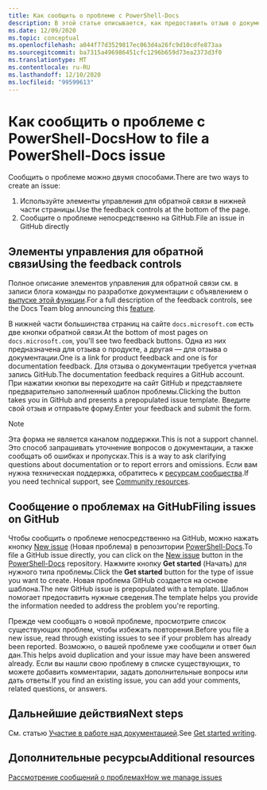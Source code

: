 ```yaml
---
title: Как сообщить о проблеме с PowerShell-Docs
description: В этой статье описывается, как предоставить отзыв о документации по PowerShell.
ms.date: 12/09/2020
ms.topic: conceptual
ms.openlocfilehash: a044f77d3529817ec063d4a26fc9d10cdfe873aa
ms.sourcegitcommit: ba7315a496986451cfc1296b659d73ea2373d3f0
ms.translationtype: MT
ms.contentlocale: ru-RU
ms.lasthandoff: 12/10/2020
ms.locfileid: "99599613"
---
```

# <a name="how-to-file-a-powershell-docs-issue"></a><span data-ttu-id="46aa5-103">Как сообщить о проблеме с PowerShell-Docs</span><span class="sxs-lookup"><span data-stu-id="46aa5-103">How to file a PowerShell-Docs issue</span></span>

<span data-ttu-id="46aa5-104">Сообщить о проблеме можно двумя способами.</span><span class="sxs-lookup"><span data-stu-id="46aa5-104">There are two ways to create an issue:</span></span>

1. <span data-ttu-id="46aa5-105">Используйте элементы управления для обратной связи в нижней части страницы.</span><span class="sxs-lookup"><span data-stu-id="46aa5-105">Use the feedback controls at the bottom of the page.</span></span>
1. <span data-ttu-id="46aa5-106">Сообщите о проблеме непосредственно на GitHub.</span><span class="sxs-lookup"><span data-stu-id="46aa5-106">File an issue in GitHub directly</span></span>

## <a name="using-the-feedback-controls"></a><span data-ttu-id="46aa5-107">Элементы управления для обратной связи</span><span class="sxs-lookup"><span data-stu-id="46aa5-107">Using the feedback controls</span></span>

<span data-ttu-id="46aa5-108">Полное описание элементов управления для обратной связи см. в записи блога команды по разработке документации с объявлением о [выпуске этой функции][feedback].</span><span class="sxs-lookup"><span data-stu-id="46aa5-108">For a full description of the feedback controls, see the Docs Team blog announcing this [feature][feedback].</span></span>

<span data-ttu-id="46aa5-109">В нижней части большинства страниц на сайте `docs.microsoft.com` есть две кнопки обратной связи.</span><span class="sxs-lookup"><span data-stu-id="46aa5-109">At the bottom of most pages on `docs.microsoft.com`, you'll see two feedback buttons.</span></span> <span data-ttu-id="46aa5-110">Одна из них предназначена для отзыва о продукте, а другая — для отзыва о документации.</span><span class="sxs-lookup"><span data-stu-id="46aa5-110">One is a link for product feedback and one is for documentation feedback.</span></span> <span data-ttu-id="46aa5-111">Для отзыва о документации требуется учетная запись GitHub.</span><span class="sxs-lookup"><span data-stu-id="46aa5-111">The documentation feedback requires a GitHub account.</span></span> <span data-ttu-id="46aa5-112">При нажатии кнопки вы переходите на сайт GitHub и представляете предварительно заполненный шаблон проблемы.</span><span class="sxs-lookup"><span data-stu-id="46aa5-112">Clicking the button takes you in GitHub and presents a prepopulated issue template.</span></span>
<span data-ttu-id="46aa5-113">Введите свой отзыв и отправьте форму.</span><span class="sxs-lookup"><span data-stu-id="46aa5-113">Enter your feedback and submit the form.</span></span>

> [!NOTE]
> <span data-ttu-id="46aa5-114">Эта форма не является каналом поддержки.</span><span class="sxs-lookup"><span data-stu-id="46aa5-114">This is not a support channel.</span></span> <span data-ttu-id="46aa5-115">Это способ запрашивать уточнение вопросов о документации, а также сообщать об ошибках и пропусках.</span><span class="sxs-lookup"><span data-stu-id="46aa5-115">This is a way to ask clarifying questions about documentation or to report errors and omissions.</span></span> <span data-ttu-id="46aa5-116">Если вам нужна техническая поддержка, обратитесь к [ресурсам сообщества](../community-support.md).</span><span class="sxs-lookup"><span data-stu-id="46aa5-116">If you need technical support, see [Community resources](../community-support.md).</span></span>

## <a name="filing-issues-on-github"></a><span data-ttu-id="46aa5-117">Сообщение о проблемах на GitHub</span><span class="sxs-lookup"><span data-stu-id="46aa5-117">Filing issues on GitHub</span></span>

<span data-ttu-id="46aa5-118">Чтобы сообщить о проблеме непосредственно на GitHub, можно нажать кнопку [New issue][new-issue] (Новая проблема) в репозитории [PowerShell-Docs][docs-issues].</span><span class="sxs-lookup"><span data-stu-id="46aa5-118">To file a GitHub issue directly, you can click on the [New issue][new-issue] button in the [PowerShell-Docs][docs-issues] repository.</span></span> <span data-ttu-id="46aa5-119">Нажмите кнопку **Get started** (Начать) для нужного типа проблемы.</span><span class="sxs-lookup"><span data-stu-id="46aa5-119">Click the **Get started** button for the type of issue you want to create.</span></span> <span data-ttu-id="46aa5-120">Новая проблема GitHub создается на основе шаблона.</span><span class="sxs-lookup"><span data-stu-id="46aa5-120">The new GitHub issue is prepopulated with a template.</span></span> <span data-ttu-id="46aa5-121">Шаблон помогает предоставить нужные сведения.</span><span class="sxs-lookup"><span data-stu-id="46aa5-121">The template helps you provide the information needed to address the problem you're reporting.</span></span>

<span data-ttu-id="46aa5-122">Прежде чем сообщать о новой проблеме, просмотрите список существующих проблем, чтобы избежать повторения.</span><span class="sxs-lookup"><span data-stu-id="46aa5-122">Before you file a new issue, read through existing issues to see if your problem has already been reported.</span></span> <span data-ttu-id="46aa5-123">Возможно, о вашей проблеме уже сообщили и ответ был дан.</span><span class="sxs-lookup"><span data-stu-id="46aa5-123">This helps avoid duplication and your issue may have been answered already.</span></span> <span data-ttu-id="46aa5-124">Если вы нашли свою проблему в списке существующих, то можете добавить комментарии, задать дополнительные вопросы или дать ответы.</span><span class="sxs-lookup"><span data-stu-id="46aa5-124">If you find an existing issue, you can add your comments, related questions, or answers.</span></span>

## <a name="next-steps"></a><span data-ttu-id="46aa5-125">Дальнейшие действия</span><span class="sxs-lookup"><span data-stu-id="46aa5-125">Next steps</span></span>

<span data-ttu-id="46aa5-126">См. статью [Участие в работе над документацией](get-started-writing.md).</span><span class="sxs-lookup"><span data-stu-id="46aa5-126">See [Get started writing](get-started-writing.md).</span></span>

## <a name="additional-resources"></a><span data-ttu-id="46aa5-127">Дополнительные ресурсы</span><span class="sxs-lookup"><span data-stu-id="46aa5-127">Additional resources</span></span>

[<span data-ttu-id="46aa5-128">Рассмотрение сообщений о проблемах</span><span class="sxs-lookup"><span data-stu-id="46aa5-128">How we manage issues</span></span>](managing-issues.md)

<!-- reference links -->
[feedback]: /teamblog/a-new-feedback-system-is-coming-to-docs
[new-issue]: https://github.com/MicrosoftDocs/PowerShell-Docs/issues/new/choose
[docs-issues]: https://github.com/MicrosoftDocs/PowerShell-Docs/issues
